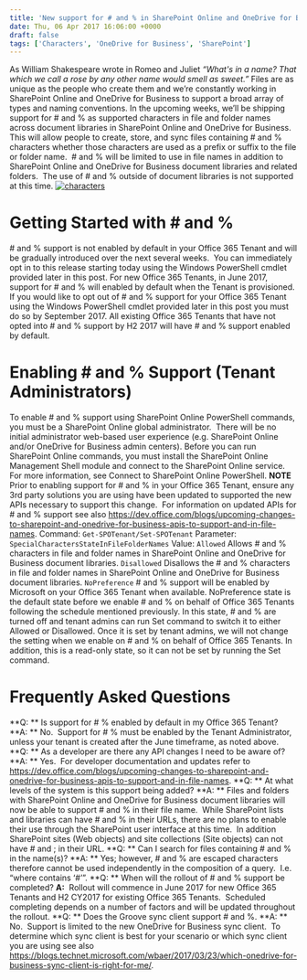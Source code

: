 ```yaml
---
title: 'New support for # and % in SharePoint Online and OneDrive for Business'
date: Thu, 06 Apr 2017 16:06:00 +0000
draft: false
tags: ['Characters', 'OneDrive for Business', 'SharePoint']
---
```


As William Shakespeare wrote in Romeo and Juliet _“What's in a name? That which we call a rose by any other name would smell as sweet.”_ Files are as unique as the people who create them and we’re constantly working in SharePoint Online and OneDrive for Business to support a broad array of types and naming conventions. In the upcoming weeks, we’ll be shipping support for # and % as supported characters in file and folder names across document libraries in SharePoint Online and OneDrive for Business.  This will allow people to create, store, and sync files containing # and % characters whether those characters are used as a prefix or suffix to the file or folder name.  # and % will be limited to use in file names in addition to SharePoint Online and OneDrive for Business document libraries and related folders.  The use of # and % outside of document libraries is not supported at this time. [![characters](https://msdnshared.blob.core.windows.net/media/2017/04/Characters-300x169.png)](http://wbaer.files.wordpress.com/2017/04/6cd2b-characters.png)

Getting Started with # and %
============================

\# and % support is not enabled by default in your Office 365 Tenant and will be gradually introduced over the next several weeks.  You can immediately opt in to this release starting today using the Windows PowerShell cmdlet provided later in this post. For new Office 365 Tenants, in June 2017, support for # and % will enabled by default when the Tenant is provisioned.  If you would like to opt out of # and % support for your Office 365 Tenant using the Windows PowerShell cmdlet provided later in this post you must do so by September 2017. All existing Office 365 Tenants that have not opted into # and % support by H2 2017 will have # and % support enabled by default.

Enabling # and % Support (Tenant Administrators)
================================================

To enable # and % support using SharePoint Online PowerShell commands, you must be a SharePoint Online global administrator.  There will be no initial administrator web-based user experience (e.g. SharePoint Online and/or OneDrive for Business admin centers). Before you can run SharePoint Online commands, you must install the SharePoint Online Management Shell module and connect to the SharePoint Online service. For more information, see Connect to SharePoint Online PowerShell. **NOTE** Prior to enabling support for # and % in your Office 365 Tenant, ensure any 3rd party solutions you are using have been updated to supported the new APIs necessary to support this change.  For information on updated APIs for # and % support see also https://dev.office.com/blogs/upcoming-changes-to-sharepoint-and-onedrive-for-business-apis-to-support-and-in-file-names. Command: `Get-SPOTenant/Set-SPOTenant` Parameter: `SpecialCharactersStateInFileFolderNames` Value: `Allowed` Allows # and % characters in file and folder names in SharePoint Online and OneDrive for Business document libraries. `Disallowed` Disallows the # and % characters in file and folder names in SharePoint Online and OneDrive for Business document libraries. `NoPreference` # and % support will be enabled by Microsoft on your Office 365 Tenant when available. NoPreference state is the default state before we enable # and % on behalf of Office 365 Tenants following the schedule mentioned previously. In this state, # and % are turned off and tenant admins can run Set command to switch it to either Allowed or Disallowed. Once it is set by tenant admins, we will not change the setting when we enable on # and % on behalf of Office 365 Tenants. In addition, this is a read-only state, so it can not be set by running the Set command.

Frequently Asked Questions
==========================

**Q: ** Is support for # % enabled by default in my Office 365 Tenant? **A: ** No.  Support for # % must be enabled by the Tenant Administrator, unless your tenant is created after the June timeframe, as noted above. **Q: ** As a developer are there any API changes I need to be aware of? **A: ** Yes.  For developer documentation and updates refer to https://dev.office.com/blogs/upcoming-changes-to-sharepoint-and-onedrive-for-business-apis-to-support-and-in-file-names. **Q: ** At what levels of the system is this support being added? **A: ** Files and folders with SharePoint Online and OneDrive for Business document libraries will now be able to support # and % in their file name.  While SharePoint lists and libraries can have # and % in their URLs, there are no plans to enable their use through the SharePoint user interface at this time.  In addition SharePoint sites (Web objects) and site collections (Site objects) can not have # and ; in their URL. **Q: ** Can I search for files containing # and % in the name(s)? **A: ** Yes; however, # and % are escaped characters therefore cannot be used independently in the composition of a query.  I.e.  “where contains ‘#’”. **Q: ** When will the rollout of # and % support be completed? **A:**  Rollout will commence in June 2017 for new Office 365 Tenants and H2 CY2017 for existing Office 365 Tenants.  Scheduled completing depends on a number of factors and will be updated throughout the rollout. **Q: ** Does the Groove sync client support # and %. **A: ** No.  Support is limited to the new OneDrive for Business sync client.  To determine which sync client is best for your scenario or which sync client you are using see also https://blogs.technet.microsoft.com/wbaer/2017/03/23/which-onedrive-for-business-sync-client-is-right-for-me/.